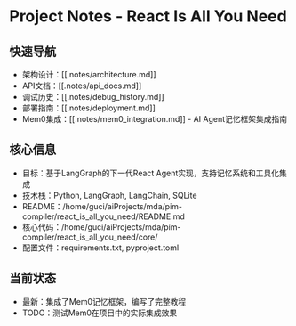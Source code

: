 # Project Notes - React Is All You Need

## 快速导航
- 架构设计：[[.notes/architecture.md]]
- API文档：[[.notes/api_docs.md]]
- 调试历史：[[.notes/debug_history.md]]
- 部署指南：[[.notes/deployment.md]]
- Mem0集成：[[.notes/mem0_integration.md]] - AI Agent记忆框架集成指南

## 核心信息
- 目标：基于LangGraph的下一代React Agent实现，支持记忆系统和工具化集成
- 技术栈：Python, LangGraph, LangChain, SQLite
- README：/home/guci/aiProjects/mda/pim-compiler/react_is_all_you_need/README.md
- 核心代码：/home/guci/aiProjects/mda/pim-compiler/react_is_all_you_need/core/
- 配置文件：requirements.txt, pyproject.toml

## 当前状态
- 最新：集成了Mem0记忆框架，编写了完整教程
- TODO：测试Mem0在项目中的实际集成效果